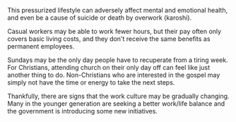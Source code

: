 This pressurized lifestyle can adversely affect mental and emotional health, and even be a cause of suicide or death by overwork (karoshi).

Casual workers may be able to work fewer hours, but their pay often only covers basic living costs, and they don't receive the same benefits as permanent employees.

Sundays may be the only day people have to recuperate from a tiring week. For Christians, attending church on their only day off can feel like just another thing to do. Non-Christians who are interested in the gospel may simply not have the time or energy to take the next steps. 

Thankfully, there are signs that the work culture may be gradually changing. Many in the younger generation are seeking a better work/life balance and the government is introducing some new initiatives.